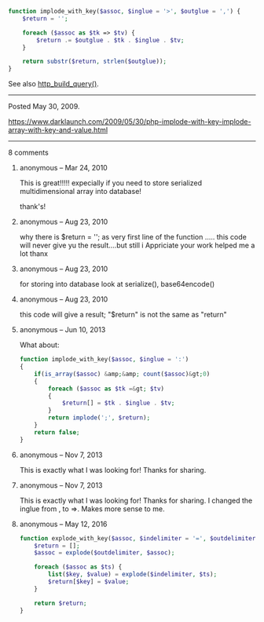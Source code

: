 ```php
function implode_with_key($assoc, $inglue = '>', $outglue = ',') {
    $return = '';

    foreach ($assoc as $tk => $tv) {
        $return .= $outglue . $tk . $inglue . $tv;
    }

    return substr($return, strlen($outglue));
}
```

See also <a href="http://www.php.net/manual/en/function.http-build-query.php">http_build_query()</a>.

---

Posted May 30, 2009.

https://www.darklaunch.com/2009/05/30/php-implode-with-key-implode-array-with-key-and-value.html

---

8 comments

<ol><li><div>

anonymous &ndash; Mar 24, 2010<div>

This is great!!!!! expecially if you need to store serialized multidimensional array into database!

thank's!

</div></div></li><li><div>

anonymous &ndash; Aug 23, 2010<div>

why there is $return = ''; as very first line of the function ..... this code will never give yu the result....but still i Appriciate your work helped me a lot thanx

</div></div></li><li><div>

anonymous &ndash; Aug 23, 2010<div>

for storing into database look at serialize(), base64encode()

</div></div></li><li><div>

anonymous &ndash; Aug 23, 2010<div>

this code will give a result; "$return" is not the same as "return"

</div></div></li><li><div>

anonymous &ndash; Jun 10, 2013<div>

What about:
```php
function implode_with_key($assoc, $inglue = ':')
{
    if(is_array($assoc) &amp;&amp; count($assoc)&gt;0)
    {
        foreach ($assoc as $tk =&gt; $tv) 
        {
            $return[] = $tk . $inglue . $tv;
        }
        return implode(';', $return);
    }
    return false;
}
```

</div></div></li><li><div>

anonymous &ndash; Nov 7, 2013<div>

This is exactly what I was looking for! Thanks for sharing.

</div></div></li><li><div>

anonymous &ndash; Nov 7, 2013<div>

This is exactly what I was looking for! Thanks for sharing.
I changed the inglue from , to =&gt;. Makes more sense to me.

</div></div></li><li><div>

anonymous &ndash; May 12, 2016<div>

```php
function explode_with_key($assoc, $indelimiter = '=', $outdelimiter = '|') {
    $return = [];
    $assoc = explode($outdelimiter, $assoc);

    foreach ($assoc as $ts) {
        list($key, $value) = explode($indelimiter, $ts);
        $return[$key] = $value;
    }

    return $return;
}
```

</div></div></li></ol>